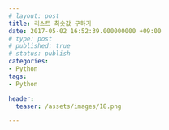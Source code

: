 ```yaml
---
# layout: post
title: 리스트 최솟값 구하기
date: 2017-05-02 16:52:39.000000000 +09:00
# type: post
# published: true
# status: publish
categories:
- Python
tags:
- Python

header:
  teaser: /assets/images/18.png

---
```

<p><script src="https://gist.github.com/nck2/6571cd699061948f69540c2f70a141fd.js"></script></p>
